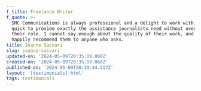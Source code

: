 ```yaml
---
f_title: Freelance Writer
f_quote: >-
  SMC Communications is always professional and a delight to work with, always
  quick to provide exactly the assistance journalists need without overstepping
  their role. I cannot say enough about the quality of their work, and would
  happily recommend them to anyone who asks.
title: Joanne Sasvari
slug: joanne-sasvari
updated-on: '2024-05-09T20:35:19.060Z'
created-on: '2024-05-09T20:35:19.060Z'
published-on: '2024-05-09T20:39:44.517Z'
layout: '[testimonials].html'
tags: testimonials
---
```



